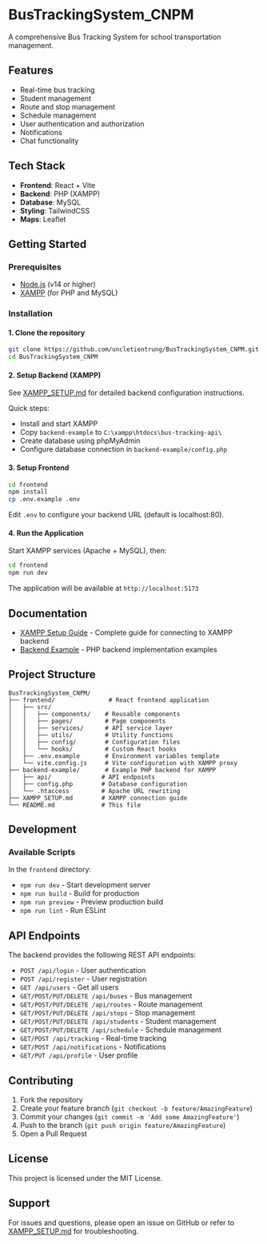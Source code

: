 # BusTrackingSystem_CNPM

A comprehensive Bus Tracking System for school transportation management.

## Features
- Real-time bus tracking
- Student management
- Route and stop management
- Schedule management
- User authentication and authorization
- Notifications
- Chat functionality

## Tech Stack
- **Frontend**: React + Vite
- **Backend**: PHP (XAMPP)
- **Database**: MySQL
- **Styling**: TailwindCSS
- **Maps**: Leaflet

## Getting Started

### Prerequisites
- [Node.js](https://nodejs.org/) (v14 or higher)
- [XAMPP](https://www.apachefriends.org/) (for PHP and MySQL)

### Installation

#### 1. Clone the repository
```bash
git clone https://github.com/uncletientrung/BusTrackingSystem_CNPM.git
cd BusTrackingSystem_CNPM
```

#### 2. Setup Backend (XAMPP)
See [XAMPP_SETUP.md](XAMPP_SETUP.md) for detailed backend configuration instructions.

Quick steps:
- Install and start XAMPP
- Copy `backend-example` to `C:\xampp\htdocs\bus-tracking-api\`
- Create database using phpMyAdmin
- Configure database connection in `backend-example/config.php`

#### 3. Setup Frontend
```bash
cd frontend
npm install
cp .env.example .env
```

Edit `.env` to configure your backend URL (default is localhost:80).

#### 4. Run the Application

Start XAMPP services (Apache + MySQL), then:

```bash
cd frontend
npm run dev
```

The application will be available at `http://localhost:5173`

## Documentation
- [XAMPP Setup Guide](XAMPP_SETUP.md) - Complete guide for connecting to XAMPP backend
- [Backend Example](backend-example/README.md) - PHP backend implementation examples

## Project Structure
```
BusTrackingSystem_CNPM/
├── frontend/               # React frontend application
│   ├── src/
│   │   ├── components/    # Reusable components
│   │   ├── pages/         # Page components
│   │   ├── services/      # API service layer
│   │   ├── utils/         # Utility functions
│   │   ├── config/        # Configuration files
│   │   └── hooks/         # Custom React hooks
│   ├── .env.example       # Environment variables template
│   └── vite.config.js     # Vite configuration with XAMPP proxy
├── backend-example/       # Example PHP backend for XAMPP
│   ├── api/              # API endpoints
│   ├── config.php        # Database configuration
│   └── .htaccess         # Apache URL rewriting
├── XAMPP_SETUP.md        # XAMPP connection guide
└── README.md             # This file
```

## Development

### Available Scripts

In the `frontend` directory:

- `npm run dev` - Start development server
- `npm run build` - Build for production
- `npm run preview` - Preview production build
- `npm run lint` - Run ESLint

## API Endpoints

The backend provides the following REST API endpoints:

- `POST /api/login` - User authentication
- `POST /api/register` - User registration
- `GET /api/users` - Get all users
- `GET/POST/PUT/DELETE /api/buses` - Bus management
- `GET/POST/PUT/DELETE /api/routes` - Route management
- `GET/POST/PUT/DELETE /api/stops` - Stop management
- `GET/POST/PUT/DELETE /api/students` - Student management
- `GET/POST/PUT/DELETE /api/schedule` - Schedule management
- `GET/POST /api/tracking` - Real-time tracking
- `GET/POST /api/notifications` - Notifications
- `GET/PUT /api/profile` - User profile

## Contributing
1. Fork the repository
2. Create your feature branch (`git checkout -b feature/AmazingFeature`)
3. Commit your changes (`git commit -m 'Add some AmazingFeature'`)
4. Push to the branch (`git push origin feature/AmazingFeature`)
5. Open a Pull Request

## License
This project is licensed under the MIT License.

## Support
For issues and questions, please open an issue on GitHub or refer to [XAMPP_SETUP.md](XAMPP_SETUP.md) for troubleshooting.
